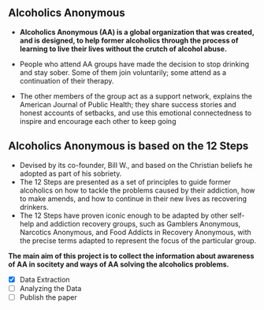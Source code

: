 Alcoholics Anonymous
----------------------
- **Alcoholics Anonymous (AA) is a global organization that was created, and is designed, to help former alcoholics through the process of learning to live their lives without the crutch of alcohol abuse.** 

- People who attend AA groups have made the decision to stop drinking and stay sober. Some of them join voluntarily; some attend as a continuation of their therapy.

- The other members of the group act as a support network, explains the American Journal of Public Health; they share success stories and honest accounts of setbacks, and use this emotional connectedness to inspire and encourage each other to keep going




Alcoholics Anonymous is based on the 12 Steps
----------------------------------------------
- Devised by its co-founder, Bill W., and based on the Christian beliefs he adopted as part of his sobriety.
- The 12 Steps are presented as a set of principles to guide former alcoholics on how to tackle the problems caused by their     addiction, how to make amends, and how to continue in their new lives as recovering drinkers. 
- The 12 Steps have proven iconic enough to be adapted by other self-help and addiction recovery groups, such as Gamblers        Anonymous, Narcotics Anonymous, and Food Addicts in Recovery Anonymous, with the precise terms adapted to represent the        focus of the particular group. 


**The main aim of this project is to collect the information about awareness of AA in socitety and ways of AA solving the alcoholics problems.**

- [x] Data Extraction
- [ ] Analyzing the Data
- [ ] Publish the paper
